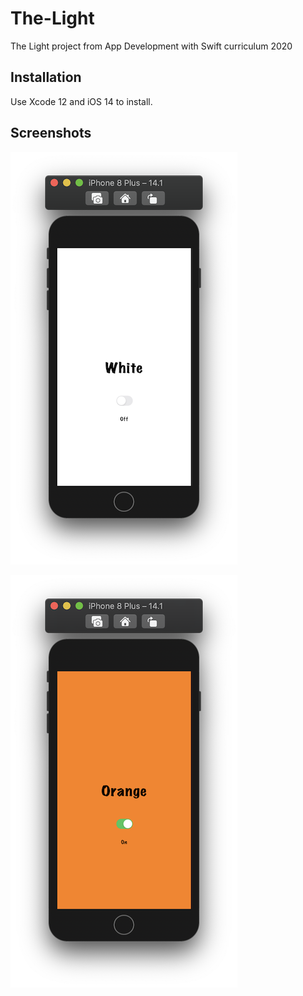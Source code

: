 # The-Light

The Light project from App Development with Swift curriculum 2020

## Installation

Use Xcode 12 and iOS 14 to install.

## Screenshots

![Screenshots 01](https://github.com/Karusheff/The-Light/blob/main/The%20Light/Screenshots/Screenshot02.png?raw=true)

![Screenshots 02](https://github.com/Karusheff/The-Light/blob/main/The%20Light/Screenshots/Screenshot01.png?raw=true)
